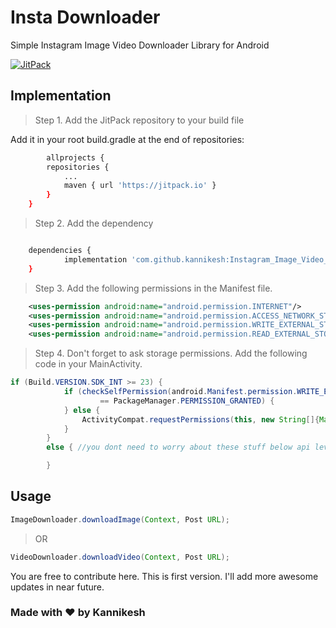 # Insta Downloader 
Simple Instagram Image Video Downloader Library for Android

[![JitPack](https://jitpack.io/v/kannikesh/Instagram_Image_Video_Downloader.svg)](https://jitpack.io/#kannikesh/Instagram_Image_Video_Downloader)

## Implementation

>Step 1. Add the JitPack repository to your build file

Add it in your root build.gradle at the end of repositories:

```bash
    	allprojects {
		repositories {
			...
			maven { url 'https://jitpack.io' }
		}
	}
```

>Step 2. Add the dependency

```bash

	dependencies {
	        implementation 'com.github.kannikesh:Instagram_Image_Video_Downloader:Tag'
	}

```

>Step 3. Add the following permissions in the Manifest file.

```xml
    <uses-permission android:name="android.permission.INTERNET"/>
    <uses-permission android:name="android.permission.ACCESS_NETWORK_STATE" />
    <uses-permission android:name="android.permission.WRITE_EXTERNAL_STORAGE" />
    <uses-permission android:name="android.permission.READ_EXTERNAL_STORAGE" />
```

>Step 4. Don't forget to ask storage permissions. Add the following code in your MainActivity.

```java
if (Build.VERSION.SDK_INT >= 23) {
            if (checkSelfPermission(android.Manifest.permission.WRITE_EXTERNAL_STORAGE)
                    == PackageManager.PERMISSION_GRANTED) {
            } else {
                ActivityCompat.requestPermissions(this, new String[]{Manifest.permission.WRITE_EXTERNAL_STORAGE}, 1);
            }
        }
        else { //you dont need to worry about these stuff below api level 23

        }

```

## Usage
```java
ImageDownloader.downloadImage(Context, Post URL);
```
>OR

```java
VideoDownloader.downloadVideo(Context, Post URL);
```

You are free to contribute here. This is first version. I'll add more awesome updates in near future.

### Made with ❤️ by Kannikesh
